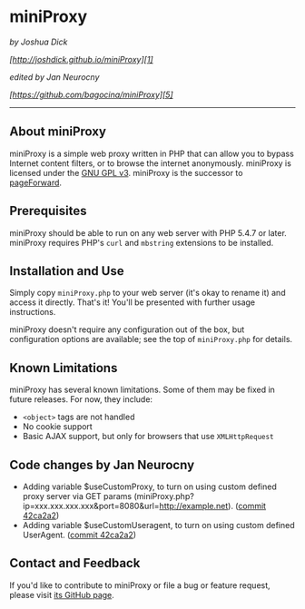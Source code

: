# miniProxy

*by Joshua Dick*

*[http://joshdick.github.io/miniProxy][1]*

*edited by Jan Neurocny*

*[https://github.com/bagocina/miniProxy][5]*

---

## About miniProxy

miniProxy is a simple web proxy written in PHP that can allow you to bypass Internet content filters, or to browse the internet anonymously. miniProxy is licensed under the [GNU GPL v3][2]. miniProxy is the successor to [pageForward][3].

## Prerequisites

miniProxy should be able to run on any web server with PHP 5.4.7 or later. miniProxy requires PHP's `curl` and `mbstring` extensions to be installed.

## Installation and Use

Simply copy `miniProxy.php` to your web server (it's okay to rename it) and access it directly. That's it! You'll be presented with further usage instructions.

miniProxy doesn't require any configuration out of the box, but configuration options are available; see the top of `miniProxy.php` for details.

## Known Limitations

miniProxy has several known limitations. Some of them may be fixed in future releases. For now, they include:

* `<object>` tags are not handled
* No cookie support
* Basic AJAX support, but only for browsers that use `XMLHttpRequest`

## Code changes by Jan Neurocny
* Adding variable $useCustomProxy, to turn on using custom defined proxy server via GET params (miniProxy.php?ip=xxx.xxx.xxx.xxx&port=8080&url=http://example.net). ([commit 42ca2a2][6])
* Adding variable $useCustomUseragent, to turn on using custom defined UserAgent. ([commit 42ca2a2][6])

## Contact and Feedback

If you'd like to contribute to miniProxy or file a bug or feature request, please visit [its GitHub page][4].

  [1]: http://joshdick.github.io/miniProxy
  [2]: http://www.gnu.org/licenses/gpl.html
  [3]: http://pageforward.sf.net
  [4]: https://github.com/joshdick/miniProxy
  [5]: https://github.com/bagocina/miniProxy
  [6]: https://github.com/bagocina/miniProxy/commit/42ca2a29e53fa2f2f97fef78700977ec057bcf82